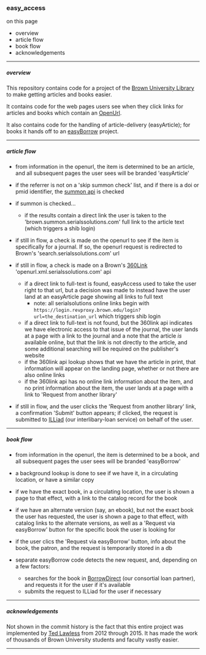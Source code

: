 
### easy_access

on this page
- overview
- article flow
- book flow
- acknowledgements

---

##### overview

This repository contains code for a project of the [Brown University Library](http://library.brown.edu) to make getting articles and books easier.

It contains code for the web pages users see when they click links for articles and books which contain an [OpenUrl](https://en.wikipedia.org/wiki/OpenURL).

It also contains code for the handling of article-delivery (easyArticle); for books it hands off to an [easyBorrow](https://github.com/birkin/easyborrow_controller) project.

---

##### article flow

- from information in the openurl, the item is determined to be an article, and all subsequent pages the user sees will be branded 'easyArticle'

- if the referrer is not on a 'skip summon check' list, and if there is a doi or pmid identifier, the [summon api](https://api.summon.serialssolutions.com/help/api/) is checked

- if summon is checked...
    - if the results contain a direct link the user is taken to the 'brown.summon.serialssolutions.com' full link to the article text (which triggers a shib login)

- if still in flow, a check is made on the openurl to see if the item is specifically for a journal. If so, the openurl request is redirected to Brown's 'search.serialssolutions.com' url

- if still in flow, a check is made on a Brown's [360Link](http://www.proquest.com/libraries/academic/discovery-services/360-Link.html) 'openurl.xml.serialssolutions.com' api
    - if a direct link to full-text is found, easyAccess used to take the user right to that url, but a decision was made to instead have the user land at an easyArticle page showing all links to full text
        - note: all serialsolutions online links begin with `https://login.revproxy.brown.edu/login?url=the_destination_url` which triggers shib login
    - if a direct link to full-text is not found, but the 360link api indicates we have electronic access to that issue of the journal, the user lands at a page with a link to the journal and a note that the article _is_ available online, but that the link is not directly to the article, and some additional searching will be required on the publisher's website
    - if the 360link api lookup shows that we have the article in print, that information will appear on the landing page, whether or not there are also online links
    - if the 360link api has no online link information about the item, and no print information about the item, the user lands at a page with a link to 'Request from another library'

- if still in flow, and the user clicks the 'Request from another library' link, a confirmation 'Submit' button appears; if clicked, the request is submitted to [ILLiad](https://www.atlas-sys.com/illiad/) (our interlibary-loan service) on behalf of the user.

---

##### book flow

- from information in the openurl, the item is determined to be a book, and all subsequent pages the user sees will be branded 'easyBorrow'

- a background lookup is done to see if we have it, in a circulating location, or have a similar copy

- if we have the exact book, in a circulating location, the user is shown a page to that effect, with a link to the catalog record for the book

- if we have an alternate version (say, an ebook), but not the exact book the user has requested, the user is shown a page to that effect, with catalog links to the alternate versions, as well as a 'Request via easyBorrow' button for the specific book the user is looking for

- if the user clics the 'Request via easyBorrow' button, info about the book, the patron, and the request is temporarily stored in a db

- separate easyBorrow code detects the new request, and, depending on a few factors:
    - searches for the book in [BorrowDirect](http://www.borrowdirect.org) (our consortial loan partner), and requests it for the user if it's available
    - submits the request to ILLiad for the user if necessary

---

##### acknowledgements

Not shown in the commit history is the fact that this entire project was implemented by [Ted Lawless](https://github.com/lawlesst) from 2012 through 2015. It has made the work of thousands of Brown University students and faculty vastly easier.

---
